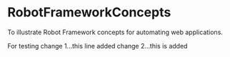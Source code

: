 # RobotFrameworkConcepts
To illustrate Robot Framework concepts for automating web applications.

For testing
change 1...this line added
change 2...this is added
